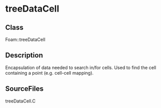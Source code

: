 # treeDataCell 
## Class
Foam::treeDataCell

## Description
Encapsulation of data needed to search in/for cells. Used to find the
cell containing a point (e.g. cell-cell mapping).

## SourceFiles
treeDataCell.C

